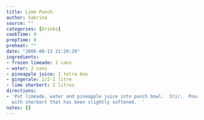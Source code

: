 ```yaml
---
title: Lime Punch
author: Sabrina
source: ""
categories: [Drinks]
cookTime: 0
prepTime: 0
preheat: ""
date: "2006-08-13 21:20:20"
ingredients:
- frozen limeade: 2 cans
- water: 2 cans
- pineapple juice: 1 tetra box
- gingerale: 1/2-1 litre
- lime sherbert: 2 litres
directions:
- 'Put limeade, water and pineapple juice into punch bowl.  Stir.  Pour in gingerale.  Top
  with sherbert that has been slightly softened.  '
notes: []
---
```


